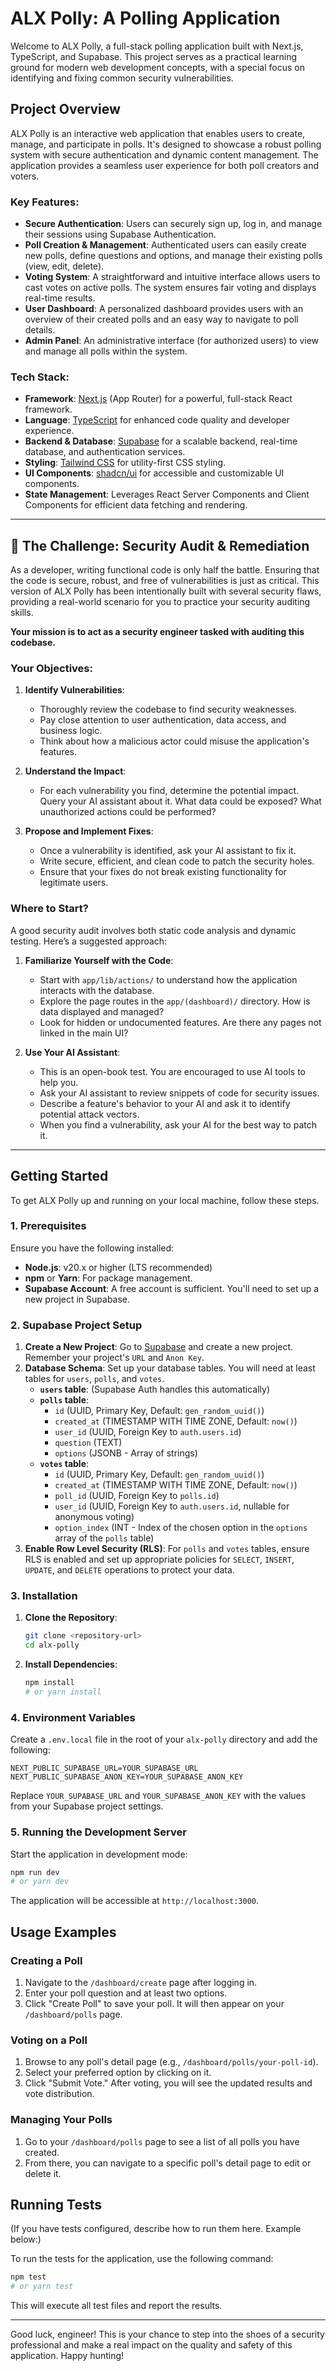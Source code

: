 # ALX Polly: A Polling Application

Welcome to ALX Polly, a full-stack polling application built with Next.js, TypeScript, and Supabase. This project serves as a practical learning ground for modern web development concepts, with a special focus on identifying and fixing common security vulnerabilities.

## Project Overview

ALX Polly is an interactive web application that enables users to create, manage, and participate in polls. It's designed to showcase a robust polling system with secure authentication and dynamic content management. The application provides a seamless user experience for both poll creators and voters.

### Key Features:

*   **Secure Authentication**: Users can securely sign up, log in, and manage their sessions using Supabase Authentication.
*   **Poll Creation & Management**: Authenticated users can easily create new polls, define questions and options, and manage their existing polls (view, edit, delete).
*   **Voting System**: A straightforward and intuitive interface allows users to cast votes on active polls. The system ensures fair voting and displays real-time results.
*   **User Dashboard**: A personalized dashboard provides users with an overview of their created polls and an easy way to navigate to poll details.
*   **Admin Panel**: An administrative interface (for authorized users) to view and manage all polls within the system.

### Tech Stack:

*   **Framework**: [Next.js](https://nextjs.org/) (App Router) for a powerful, full-stack React framework.
*   **Language**: [TypeScript](https://www.typescriptlang.org/) for enhanced code quality and developer experience.
*   **Backend & Database**: [Supabase](https://supabase.io/) for a scalable backend, real-time database, and authentication services.
*   **Styling**: [Tailwind CSS](https://tailwindcss.com/) for utility-first CSS styling.
*   **UI Components**: [shadcn/ui](https://ui.shadcn.com/) for accessible and customizable UI components.
*   **State Management**: Leverages React Server Components and Client Components for efficient data fetching and rendering.

---

## 🚀 The Challenge: Security Audit & Remediation

As a developer, writing functional code is only half the battle. Ensuring that the code is secure, robust, and free of vulnerabilities is just as critical. This version of ALX Polly has been intentionally built with several security flaws, providing a real-world scenario for you to practice your security auditing skills.

**Your mission is to act as a security engineer tasked with auditing this codebase.**

### Your Objectives:

1.  **Identify Vulnerabilities**:
    -   Thoroughly review the codebase to find security weaknesses.
    -   Pay close attention to user authentication, data access, and business logic.
    -   Think about how a malicious actor could misuse the application's features.

2.  **Understand the Impact**:
    -   For each vulnerability you find, determine the potential impact. Query your AI assistant about it. What data could be exposed? What unauthorized actions could be performed?

3.  **Propose and Implement Fixes**:
    -   Once a vulnerability is identified, ask your AI assistant to fix it.
    -   Write secure, efficient, and clean code to patch the security holes.
    -   Ensure that your fixes do not break existing functionality for legitimate users.

### Where to Start?

A good security audit involves both static code analysis and dynamic testing. Here’s a suggested approach:

1.  **Familiarize Yourself with the Code**:
    -   Start with `app/lib/actions/` to understand how the application interacts with the database.
    -   Explore the page routes in the `app/(dashboard)/` directory. How is data displayed and managed?
    -   Look for hidden or undocumented features. Are there any pages not linked in the main UI?

2.  **Use Your AI Assistant**:
    -   This is an open-book test. You are encouraged to use AI tools to help you.
    -   Ask your AI assistant to review snippets of code for security issues.
    -   Describe a feature's behavior to your AI and ask it to identify potential attack vectors.
    -   When you find a vulnerability, ask your AI for the best way to patch it.

---

## Getting Started

To get ALX Polly up and running on your local machine, follow these steps.

### 1. Prerequisites

Ensure you have the following installed:

*   **Node.js**: v20.x or higher (LTS recommended)
*   **npm** or **Yarn**: For package management.
*   **Supabase Account**: A free account is sufficient. You'll need to set up a new project in Supabase.

### 2. Supabase Project Setup

1.  **Create a New Project**: Go to [Supabase](https://supabase.com/) and create a new project. Remember your project's `URL` and `Anon Key`.
2.  **Database Schema**: Set up your database tables. You will need at least tables for `users`, `polls`, and `votes`.
    *   **`users` table**: (Supabase Auth handles this automatically)
    *   **`polls` table**: 
        -   `id` (UUID, Primary Key, Default: `gen_random_uuid()`) 
        -   `created_at` (TIMESTAMP WITH TIME ZONE, Default: `now()`) 
        -   `user_id` (UUID, Foreign Key to `auth.users.id`)
        -   `question` (TEXT)
        -   `options` (JSONB - Array of strings)
    *   **`votes` table**: 
        -   `id` (UUID, Primary Key, Default: `gen_random_uuid()`)
        -   `created_at` (TIMESTAMP WITH TIME ZONE, Default: `now()`)
        -   `poll_id` (UUID, Foreign Key to `polls.id`)
        -   `user_id` (UUID, Foreign Key to `auth.users.id`, nullable for anonymous voting)
        -   `option_index` (INT - Index of the chosen option in the `options` array of the `polls` table)
3.  **Enable Row Level Security (RLS)**: For `polls` and `votes` tables, ensure RLS is enabled and set up appropriate policies for `SELECT`, `INSERT`, `UPDATE`, and `DELETE` operations to protect your data.

### 3. Installation

1.  **Clone the Repository**:
    ```bash
    git clone <repository-url>
    cd alx-polly
    ```
2.  **Install Dependencies**:
    ```bash
    npm install
    # or yarn install
    ```

### 4. Environment Variables

Create a `.env.local` file in the root of your `alx-polly` directory and add the following:

```env
NEXT_PUBLIC_SUPABASE_URL=YOUR_SUPABASE_URL
NEXT_PUBLIC_SUPABASE_ANON_KEY=YOUR_SUPABASE_ANON_KEY
```

Replace `YOUR_SUPABASE_URL` and `YOUR_SUPABASE_ANON_KEY` with the values from your Supabase project settings.

### 5. Running the Development Server

Start the application in development mode:

```bash
npm run dev
# or yarn dev
```

The application will be accessible at `http://localhost:3000`.

## Usage Examples

### Creating a Poll

1.  Navigate to the `/dashboard/create` page after logging in.
2.  Enter your poll question and at least two options.
3.  Click "Create Poll" to save your poll. It will then appear on your `/dashboard/polls` page.

### Voting on a Poll

1.  Browse to any poll's detail page (e.g., `/dashboard/polls/your-poll-id`).
2.  Select your preferred option by clicking on it.
3.  Click "Submit Vote." After voting, you will see the updated results and vote distribution.

### Managing Your Polls

1.  Go to your `/dashboard/polls` page to see a list of all polls you have created.
2.  From there, you can navigate to a specific poll's detail page to edit or delete it.

## Running Tests

(If you have tests configured, describe how to run them here. Example below:)

To run the tests for the application, use the following command:

```bash
npm test
# or yarn test
```

This will execute all test files and report the results.

---

Good luck, engineer! This is your chance to step into the shoes of a security professional and make a real impact on the quality and safety of this application. Happy hunting!
